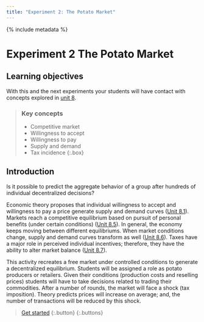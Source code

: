 ```yaml
---
title: "Experiment 2: The Potato Market"
---
```


{% include metadata %}

# **Experiment 2** The Potato Market

## Learning objectives

With this and the next experiments your students will have contact with concepts explored in [unit 8]( https://core-econ.org/the-economy/book/text/08.html).

> ### Key concepts
> 
> - Competitive market
> - Willingness to accept
> - Willingness to pay
> - Supply and demand
> - Tax incidence
{:.box}


## Introduction

Is it possible to predict the aggregate behavior of a group after hundreds of individual decentralized decisions?

Economic theory proposes that individual willingness to accept and willingness to pay a price generate supply and demand curves ([Unit 8.1](https://core-econ.org/the-economy/book/text/08.html#81-buying-and-selling-demand-and-supply)). Markets reach a competitive equilibrium based on pursuit of personal benefits (under certain conditions) ([Unit 8.5](https://core-econ.org/the-economy/book/text/08.html#85-competitive-equilibrium-gains-from-trade-allocation-and-distribution)). In general, the economy keeps moving between different equilibriums. When market conditions change, supply and demand curves transform as well ([Unit 8.6](https://core-econ.org/the-economy/book/text/08.html#86-changes-in-supply-and-demand)). Taxes have a major role in perceived individual incentives; therefore, they have the ability to alter market balance ([Unit 8.7](https://core-econ.org/the-economy/book/text/08.html#87-the-effects-of-taxes)).

This activity recreates a free market under controlled conditions to generate a decentralized equilibrium. Students will be assigned a role as potato producers or retailers. Given their conditions (production costs and reselling prices) students will have to take decisions related to trading their commodities. After a number of rounds, the market will face a shock (tax imposition). Theory predicts prices will increase on average; and, the number of transactions will be reduced by this shock.

> [Get started](02-02.html)
> {:.button}
{:.buttons}
<br/>
